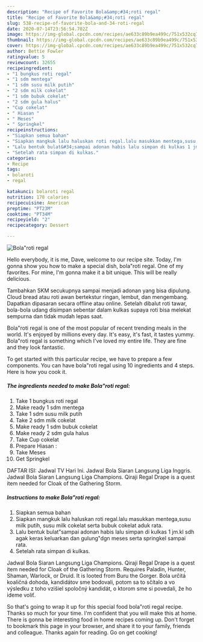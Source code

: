 ```yaml
---
description: "Recipe of Favorite Bola&amp;#34;roti regal"
title: "Recipe of Favorite Bola&amp;#34;roti regal"
slug: 538-recipe-of-favorite-bola-and-34-roti-regal
date: 2020-07-14T23:56:54.702Z
image: https://img-global.cpcdn.com/recipes/ae633c89b9ea499c/751x532cq70/bolaroti-regal-foto-resep-utama.jpg
thumbnail: https://img-global.cpcdn.com/recipes/ae633c89b9ea499c/751x532cq70/bolaroti-regal-foto-resep-utama.jpg
cover: https://img-global.cpcdn.com/recipes/ae633c89b9ea499c/751x532cq70/bolaroti-regal-foto-resep-utama.jpg
author: Bettie Fowler
ratingvalue: 5
reviewcount: 32655
recipeingredient:
- "1 bungkus roti regal"
- "1 sdm mentega"
- "1 sdm susu milk putih"
- "2 sdm milk cokelat"
- "1 sdm bubuk cokelat"
- "2 sdm gula halus"
- "Cup cokelat"
- " Hiasan "
- " Meses"
- " Springkel"
recipeinstructions:
- "Siapkan semua bahan"
- "Siapkan mangkuk lalu haluskan roti regal.lalu masukkan mentega,susu milk putih, susu milk cokelat serta bubuk cokelat aduk rata."
- "Lalu bentuk bulat&#34;sampai adonan habis lalu simpan di kulkas 1 jm.kl sdh agak keras keluarkan dan gulung&#34;dgn meses serta springkel sampai rata."
- "Setelah rata simpan di kulkas."
categories:
- Recipe
tags:
- bolaroti
- regal

katakunci: bolaroti regal 
nutrition: 178 calories
recipecuisine: American
preptime: "PT23M"
cooktime: "PT34M"
recipeyield: "2"
recipecategory: Dessert

---
```



![Bola&#34;roti regal](https://img-global.cpcdn.com/recipes/ae633c89b9ea499c/751x532cq70/bolaroti-regal-foto-resep-utama.jpg)

Hello everybody, it is me, Dave, welcome to our recipe site. Today, I'm gonna show you how to make a special dish, bola&#34;roti regal. One of my favorites. For mine, I'm gonna make it a bit unique. This will be really delicious.

Tambahkan SKM secukupnya sampai menjadi adonan yang bisa dipulung. Cloud bread atau roti awan bertekstur ringan, lembut, dan mengembang. Dapatkan dipasaran secara offline atau online. Setelah dibalut roti tawar, bola-bola udang disimpan sebentar dalam kulkas supaya roti bisa melekat sempurna dan tidak mudah lepas saat.

Bola&#34;roti regal is one of the most popular of recent trending meals in the world. It's enjoyed by millions every day. It's easy, it's fast, it tastes yummy. Bola&#34;roti regal is something which I've loved my entire life. They are fine and they look fantastic.


To get started with this particular recipe, we have to prepare a few components. You can have bola&#34;roti regal using 10 ingredients and 4 steps. Here is how you cook it.

<!--inarticleads1-->

##### The ingredients needed to make Bola&#34;roti regal:

1. Take 1 bungkus roti regal
1. Make ready 1 sdm mentega
1. Take 1 sdm susu milk putih
1. Take 2 sdm milk cokelat
1. Make ready 1 sdm bubuk cokelat
1. Make ready 2 sdm gula halus
1. Take Cup cokelat
1. Prepare  Hiasan :
1. Take  Meses
1. Get  Springkel


DAFTAR ISI: Jadwal TV Hari Ini. Jadwal Bola Siaran Langsung Liga Inggris. Jadwal Bola Siaran Langsung Liga Champions. Qiraji Regal Drape is a quest item needed for Cloak of the Gathering Storm. 

<!--inarticleads2-->

##### Instructions to make Bola&#34;roti regal:

1. Siapkan semua bahan
1. Siapkan mangkuk lalu haluskan roti regal.lalu masukkan mentega,susu milk putih, susu milk cokelat serta bubuk cokelat aduk rata.
1. Lalu bentuk bulat&#34;sampai adonan habis lalu simpan di kulkas 1 jm.kl sdh agak keras keluarkan dan gulung&#34;dgn meses serta springkel sampai rata.
1. Setelah rata simpan di kulkas.


Jadwal Bola Siaran Langsung Liga Champions. Qiraji Regal Drape is a quest item needed for Cloak of the Gathering Storm. Requires Paladin, Hunter, Shaman, Warlock, or Druid. It is looted from Buru the Gorger. Bola určitá koaličná dohoda, kandidátov sme bodovali, potom sa to sčítalo a vo výsledku z toho vzišiel spoločný kandidát, o ktorom sme si povedali, že ho ideme voliť. 

So that's going to wrap it up for this special food bola&#34;roti regal recipe. Thanks so much for your time. I'm confident that you will make this at home. There is gonna be interesting food in home recipes coming up. Don't forget to bookmark this page in your browser, and share it to your family, friends and colleague. Thanks again for reading. Go on get cooking!

